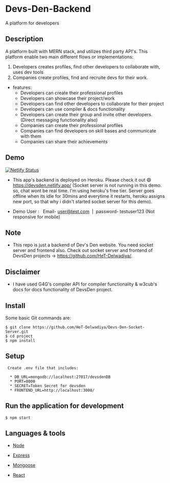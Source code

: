 # Devs-Den-Backend
 A platform for developers

## Description

A platform built with MERN stack, and utilizes third party API's. This platform enable two main different flows or implementations: 

1. Developers creates profiles, find other developers to collaborate with, uses dev tools
2. Companies create profiles, find and recruite devs for their work.   


* features:
  * Developers can create their professional profiles
  * Developers can showcase their project/work 
  * Developers can find other developers to collaborate for their project
  * Developers can use compiler & docs functionality
  * Developers can create their group and invite other developers. (Direct messaging functionality also)
  * Companies can create their professional profiles
  * Companies can find developers on skill bases and communicate with them
  * Companies can share their achievements

## Demo
 [![Netlify Status](https://api.netlify.com/api/v1/badges/758acdb1-71bb-4a97-85d2-8eb30220a6a5/deploy-status)](https://app.netlify.com/sites/devsden/deploys)
  * This app's backend is deployed on Heroku. Please check it out :smile: https://devsden.netlify.app/ (Socket server is not running in this demo. so, chat wont be real time. I'm using heroku's free tier. Server goes offline when its idle for 30mins and everytime it restarts, heroku assigns new port, so that why i didn't started socket server for this demo).

  *  Demo User :   Email- user@test.com  |  password- testuser123    (Not responsive for mobile)

 
## Note 

  * This repo is just a backend of Dev's Den website. You need socket server and frontend also. Check out socket server and frontend of DevsDen projects -> https://github.com/HeT-Delwadiya/.

## Disclaimer

  * I have used G4G's compiler API for compiler functionality & w3cub's docs for docs functionality of DevsDen project. 

## Install

Some basic Git commands are:

```
$ git clone https://github.com/HeT-Delwadiya/Devs-Den-Socket-Server.git
$ cd project
$ npm install
```

## Setup

```
 Create .env file that includes:

  * DB_URL=mongodb://localhost:27017/devsdenDB
  * PORT=8000
  * SECRET=Token Secret for devsden
  * FRONTEND_URL=http://localhost:3000/
```

## Run the application for development

```
$ npm start
```

## Languages & tools

- [Node](https://nodejs.org/en/)

- [Express](https://expressjs.com/)

- [Mongoose](https://mongoosejs.com/)

- [React](https://reactjs.org/)


